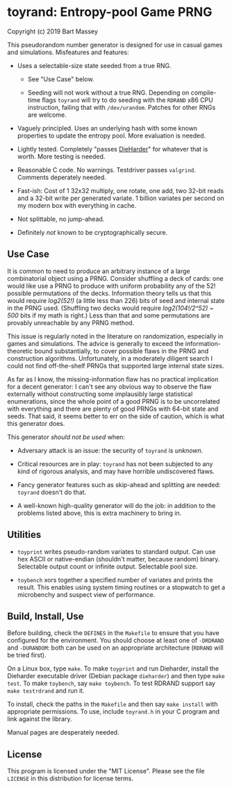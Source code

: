 # toyrand: Entropy-pool Game PRNG
Copyright (c) 2019 Bart Massey

This pseudorandom number generator is designed for use in
casual games and simulations. Misfeatures and features:

* Uses a selectable-size state seeded from a true RNG.

  * See "Use Case" below.

  * Seeding will not work without a true RNG. Depending on
    compile-time flags `toyrand` will try to do seeding with
    the `RDRAND` x86 CPU instruction, failing that with
    `/dev/urandom`. Patches for other RNGs are welcome.

* Vaguely principled. Uses an underlying hash with some
  known properties to update the entropy pool. More
  evaluation is needed.

* Lightly tested. Completely "passes
  [DieHarder](https://webhome.phy.duke.edu/~rgb/General/dieharder.php)"
  for whatever that is worth. More testing is needed.

* Reasonable C code. No warnings. Testdriver passes
  `valgrind`. Comments deperately needed.

* Fast-ish: Cost of 1 32x32 multiply, one rotate, one add,
  two 32-bit reads and a 32-bit write per generated variate.
  1 billion variates per second on my modern box with
  everything in cache.

* Not splittable, no jump-ahead.

* Definitely *not* known to be cryptographically secure.

## Use Case

It is common to need to produce an arbitrary instance of a
large combinatorial object using a PRNG. Consider shuffling
a deck of cards: one would like use a PRNG to produce with
uniform probability any of the 52! possible permutations of
the decks. Information theory tells us that this would
require *log2(52!)* (a little less than 226) bits of seed
and internal state in the PRNG used. (Shuffling two decks
would require *log2(104!/2\^52) ~ 500* bits if my math is
right.) Less than that and some permutations are provably
unreachable by any PRNG method.

This issue is regularly noted in the literature on
randomization, especially in games and simulations. The
advice is generally to exceed the information-theoretic
bound substantially, to cover possible flaws in the PRNG and
construction algorithms. Unfortunately, in a moderately
diligent search I could not find off-the-shelf PRNGs that
supported large internal state sizes.

As far as I know, the missing-information flaw has no
practical implication for a decent generator: I can't see
any obvious way to observe the flaw externally without
constructing some implausibly large statistical
enumerations, since the whole point of a good PRNG is to be
uncorrelated with everything and there are plenty of good
PRNGs with 64-bit state and seeds. That said, it seems
better to err on the side of caution, which is what this
generator does.

This generator *should not be used* when:

* Adversary attack is an issue: the security of `toyrand` is
  *unknown*.

* Critical resources are in play: `toyrand` has not been
  subjected to any kind of rigorous analysis, and may have
  horrible undiscovered flaws.

* Fancy generator features such as skip-ahead and splitting
  are needed: `toyrand` doesn't do that.

* A well-known high-quality generator will do the job: in
  addition to the problems listed above, this is extra
  machinery to bring in.

## Utilities

* `toyprint` writes pseudo-random variates to standard
  output. Can use hex ASCII or native-endian (shouldn't
  matter, because random) binary. Selectable output count or
  infinite output. Selectable pool size.

* `toybench` xors together a specified number of variates
  and prints the result. This enables using system timing
  routines or a stopwatch to get a microbenchy and suspect
  view of performance.

## Build, Install, Use

Before building, check the `DEFINES` in the `Makefile` to
ensure that you have configured for the environment. You
should choose at least one of `-DRDRAND` and `-DURANDOM`:
both can be used on an appropriate architecture (`RDRAND`
will be tried first).

On a Linux box, type `make`. To make `toyprint` and run
Dieharder, install the Dieharder executable driver (Debian
package `dieharder`) and then type `make test`. To make
`toybench`, say `make toybench`. To test RDRAND support say
`make testrdrand` and run it.

To install, check the paths in the `Makefile` and then say
`make install` with appropriate permissions.  To use,
include `toyrand.h` in your C program and link against the
library.

Manual pages are desperately needed.

## License

This program is licensed under the "MIT License". Please see
the file `LICENSE` in this distribution for license terms.
